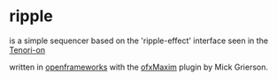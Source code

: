 ripple
======

is a simple sequencer based on the 'ripple-effect' interface seen in the [Tenori-on](http://en.wikipedia.org/wiki/Tenori-on)

written in [openframeworks](openframeworks.cc) with the [ofxMaxim](http://maximilian.strangeloop.co.uk) plugin by Mick Grierson.

